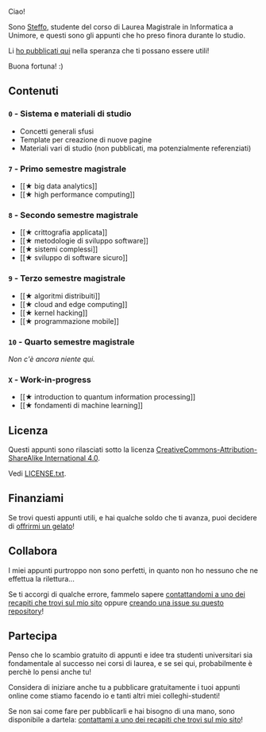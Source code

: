 Ciao!

Sono [Steffo](https://www.steffo.eu/), studente del corso di Laurea Magistrale in Informatica a Unimore, e questi sono gli appunti che ho preso finora durante lo studio.

Li [ho pubblicati qui](https://gh.steffo.eu/obsiview/?vault=https%3A%2F%2Fraw.githubusercontent.com%2FSteffo99%2Fappunti-magistrali%2Fmain%2F&path=README.md) nella speranza che ti possano essere utili!

Buona fortuna! :)
## Contenuti

### `0` - Sistema e materiali di studio

- Concetti generali sfusi
- Template per creazione di nuove pagine
- Materiali vari di studio (non pubblicati, ma potenzialmente referenziati)

### `7` - Primo semestre magistrale

- [[★ big data analytics]]
- [[★ high performance computing]]

### `8` - Secondo semestre magistrale

- [[★ crittografia applicata]]
- [[★ metodologie di sviluppo software]]
- [[★ sistemi complessi]]
- [[★ sviluppo di software sicuro]]

### `9` - Terzo semestre magistrale

- [[★ algoritmi distribuiti]]
- [[★ cloud and edge computing]]
- [[★ kernel hacking]]
- [[★ programmazione mobile]]

### `10` - Quarto semestre magistrale

*Non c'è ancora niente qui.*

### `X` - Work-in-progress

- [[★ introduction to quantum information processing]]
- [[★ fondamenti di machine learning]]

## Licenza

Questi appunti sono rilasciati sotto la licenza [CreativeCommons-Attribution-ShareAlike International 4.0](https://creativecommons.org/licenses/by-sa/4.0/).

Vedi [LICENSE.txt](LICENSE.txt).

## Finanziami

Se trovi questi appunti utili, e hai qualche soldo che ti avanza, puoi decidere di [offrirmi un gelato](https://ko-fi.com/steffo)!


## Collabora

I miei appunti purtroppo non sono perfetti, in quanto non ho nessuno che ne effettua la rilettura...

Se ti accorgi di qualche errore, fammelo sapere [contattandomi a uno dei recapiti che trovi sul mio sito](https://www.steffo.eu/) oppure [creando una issue su questo repository](https://github.com/Steffo99/appunti-magistrali/issues/new?assignees=&labels=mistake&projects=&template=2_mistake_report.yml)!

## Partecipa

Penso che lo scambio gratuito di appunti e idee tra studenti universitari sia fondamentale al successo nei corsi di laurea, e se sei qui, probabilmente è perchè lo pensi anche tu!

Considera di iniziare anche tu a pubblicare gratuitamente i tuoi appunti online come stiamo facendo io e tanti altri miei colleghi-studenti!

Se non sai come fare per pubblicarli e hai bisogno di una mano, sono disponibile a dartela: [contattami a uno dei recapiti che trovi sul mio sito](https://www.steffo.eu/)!

